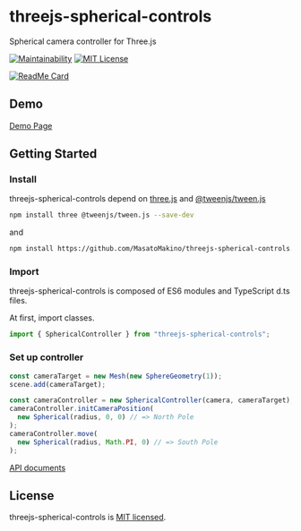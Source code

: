 # threejs-spherical-controls

Spherical camera controller for Three.js

[![Maintainability](https://api.codeclimate.com/v1/badges/2f9b5a94f146fec74465/maintainability)](https://codeclimate.com/github/MasatoMakino/threejs-spherical-controls/maintainability)
[![MIT License](http://img.shields.io/badge/license-MIT-blue.svg?style=flat)](LICENSE)

[![ReadMe Card](https://github-readme-stats.vercel.app/api/pin/?username=MasatoMakino&repo=threejs-spherical-controls&show_owner=true)](https://github.com/MasatoMakino/threejs-spherical-controls)

## Demo

[Demo Page](https://masatomakino.github.io/threejs-spherical-controls/demo/)

## Getting Started

### Install

threejs-spherical-controls depend on [three.js](https://threejs.org/) and [@tweenjs/tween.js](https://github.com/tweenjs/tween.js/)

```bash
npm install three @tweenjs/tween.js --save-dev
```

and

```bash
npm install https://github.com/MasatoMakino/threejs-spherical-controls.git --save-dev
```

### Import

threejs-spherical-controls is composed of ES6 modules and TypeScript d.ts files.

At first, import classes.

```js
import { SphericalController } from "threejs-spherical-controls";
```

### Set up controller

```js
const cameraTarget = new Mesh(new SphereGeometry(1));
scene.add(cameraTarget);

const cameraController = new SphericalController(camera, cameraTarget);
cameraController.initCameraPosition(
  new Spherical(radius, 0, 0) // => North Pole
);
cameraController.move(
  new Spherical(radius, Math.PI, 0) // => South Pole
);
```

[API documents](https://masatomakino.github.io/threejs-spherical-controls/api/index.html)

## License

threejs-spherical-controls is [MIT licensed](LICENSE).
